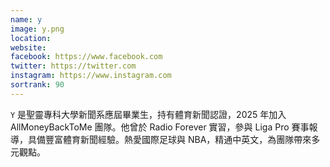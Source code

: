 ```yaml
---
name: y
image: y.png
location:
website:
facebook: https://www.facebook.com
twitter: https://twitter.com
instagram: https://www.instagram.com
sortrank: 90
---
```

`Y` 是聖靈專科大學新聞系應屆畢業生，持有體育新聞認證，2025 年加入 AllMoneyBackToMe 團隊。他曾於 Radio Forever 實習，參與 Liga Pro 賽事報導，具備豐富體育新聞經驗。熱愛國際足球與 NBA，精通中英文，為團隊帶來多元觀點。